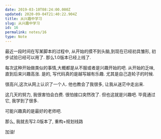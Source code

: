 ```yaml
---
date: 2019-03-10T08:24:00.000Z
updated: 2020-09-04T21:40:22.904Z
title: 从兴趣中学习
slug: 从兴趣中学习
id: 16
permalink: notes/16
type: Note
---
```


最近一段时间在写某脚本的过程中, 从开始的摸不到头脑,到现在已经初具雏形, 初步试验已经可以用了. 那么1.0版本已经上线了.

每次这种开始做类似的事情,大概都是从不服或者是兴趣开始的吧. 从开始的乏味,直到后来兴趣高涨. 是的, 写代码真的是越写越有乐趣. 尤其是自己造轮子的时候. 

很高兴,这次从网上认识了一个人. 他也教会了我很多, 让我从迷茫中走出来.

这几天的努力, 我很害怕会白费. 很怕接口突然改了. 但也这就是兴趣吧. 毕竟通过它, 我学到了很多. 

可能兴趣真的是最好的老师吧.

那么, 我就去写2.0版本了, 重构+规划线路

加油!